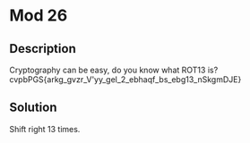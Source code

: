 # Mod 26

## Description
Cryptography can be easy, do you know what ROT13 is?
cvpbPGS{arkg_gvzr_V'yy_gel_2_ebhaqf_bs_ebg13_nSkgmDJE}

## Solution
Shift right 13 times.


